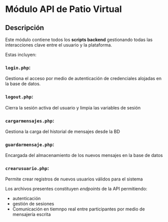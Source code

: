 # Módulo API de Patio Virtual

## Descripción
Este módulo contiene todos los **scripts backend** gestionando todas las interacciones clave entre el usuario y la plataforma.

Estas incluyen:

### `login.php`:
Gestiona el acceso por medio de autenticación de credenciales alojadas en la base de datos.

### `logout.php`:
Cierra la sesión activa del usuario y limpia las variables de sesión

### `cargarmensajes.php`:
Gestiona la carga del historial de mensajes desde la BD

### `guardarmensaje.php`:
Encargada del almacenamiento de los nuevos mensajes en la base de datos

### `crearusuario.php`:
Permite crear registros de nuevos usuarios válidos para el sistema

Los archivos presentes constituyen *endpoints* de la API permitiendo:
- autenticación
- gestión de sesiones
- Comunicación en tiemnpo real entre participantes por medio de mensajería escrita
